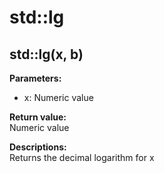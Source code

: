 # std::lg
## std::lg(x, b)
**Parameters:**  
- x: Numeric value

**Return value:**  
Numeric value

**Descriptions:**  
Returns the decimal logarithm for x